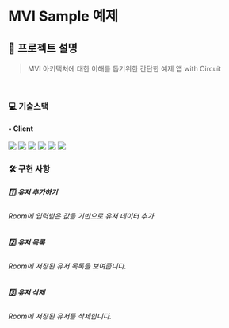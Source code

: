 # MVI Sample 예제
## 🤔 프로젝트 설명

> MVI 아키택처에 대한 이해를 돕기위한 간단한 예제 앱 with Circuit

<br>

### 💻 기술스택 
#### ▪️ Client
<p>
<img src="https://img.shields.io/badge/Android-3DDC84?style=for-the-badge&logo=Android&logoColor=white">
<img src="https://img.shields.io/badge/Kotlin-7F52FF?style=for-the-badge&logo=Kotlin&logoColor=white">
<img src="https://img.shields.io/badge/Compose-4285F4?style=for-the-badge&logo=jetpackcompose&logoColor=white">
<img src="https://img.shields.io/badge/Room-003B57?style=for-the-badge&logo=SQLite&logoColor=white">
<img src="https://img.shields.io/badge/Coroutine-0F9D58?style=for-the-badge&logo=&logoColor=white">
<img src="https://img.shields.io/badge/Hilt-0F9D58?style=for-the-badge&logo=&logoColor=white">
</p>

### 🛠 구현 사항
##### 1️⃣ 유저 추가하기
###### Room에 입력받은 값을 기반으로 유저 데이터 추가

##### 2️⃣ 유저 목록
###### Room에 저장된 유저 목록을 보여줍니다.

##### 3️⃣ 유저 삭제
###### Room에 저장된 유저를 삭제합니다.
